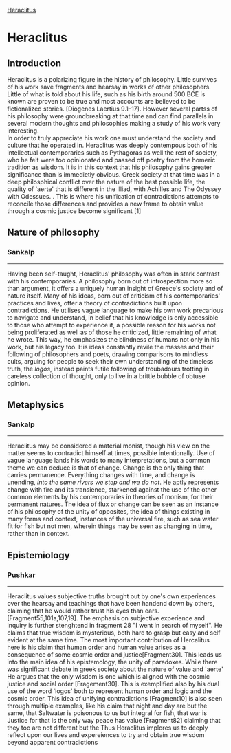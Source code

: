 [Heraclitus](https://plato.stanford.edu/entries/heraclitus/)

# Heraclitus

## Introduction

Heraclitus is a polarizing figure in the history of philosophy. Little survives of his work save fragments and hearsay in works of other philosophers. Little of what is told about his life, such as his birth around 500 BCE is known are proven to be true and most accounts are believed to be fictionalized stories. [Diogenes Laertius 9.1–17]. However several partss of his philosophy were groundbreaking at that time and can find parallels in several modern thoughts and philosophies making a study of his work very interesting.  
In order to truly appreciate his work one must understand the society and culture that he operated in. Heraclitus was deeply contempous both of his intellectual contemporaries such as Pythagoras as well the rest of society, who he felt were too opinionated and passed off poetry from the homeric tradition as wisdom.  It is in this context that his philosophy gains greater significance than is immedietly obvious. Greek society at that time was in a deep philosphical conflict over the nature of the best possible life, the quality of 'aerte' that is different in the Illiad, with Achilles and The Odyssey with Odessues. \. This is where his unification of contradictions attempts to reconcile those differences and provides a new frame to obtain value through a cosmic justice become significant [1] 

## Nature of philosophy

### Sankalp

---

Having been self-taught, Heraclitus' philosophy was often in stark 
contrast with his contemporaries. A philosophy born out of
introspection more so than argument, it offers a uniquely human 
insight of Greece's society and of nature itself. Many of his ideas,
born out of criticism of his contemporaries' practices and 
lives, offer a theory of contradictions built upon contradictions.
He utilises vague language to make his own work precarious to 
navigate and understand, in belief that his knowledge is only
accessible to those who attempt to experience it, a possible reason 
for his works not being proliferated as well as of those he criticized,
little remaining of what he wrote. This way, he emphasizes the
blindness of humans not only in his work, but his legacy too.
His ideas constantly revile the masses and their following of 
philosophers and poets, drawing comparisons to mindless cults, arguing
for people to seek their own understanding of the timeless truth, the
*logos*, instead paints futile following of troubadours trotting in careless
collection of thought, only to live in a brittle bubble of obtuse opinion.

## Metaphysics

### Sankalp

---

Heraclitus may be considered a material monist, though his view on
the matter seems to contradict himself at times, possible intentionally.
Use of vague language lands his words to many interpretations, but a 
common theme we can deduce is that of change. Change is the only thing
that carries permanence. Everything changes with time, and change is 
unending, *into the same rivers we step and we do not*. He aptly 
represents change with fire and its transience, starkened against the use
of the other common elements by his contemporaries in theories of monism,
for their permanent natures. The idea of flux or change can be seen as 
an instance of his philosophy of the unity of opposites, the idea of 
things existing in many forms and context, instances of the universal
fire, such as sea water fit for fish but not men, wherein things
may be seen as changing in time, rather than in context. 

## Epistemiology

### Pushkar

---

Heraclitus values subjective truths brought out by one's own experiences over the hearsay and teachings that have been handend down by others, claiming that he would rather trust his eyes than ears. [Fragment55,101a,107,19]. The emphasis on subjective experience and inquiry is further stenghtend in fragment 28 "I went in search of myself". He claims that true wisdom is mysterious, both hard to grasp but easy and self evident at the same time. The most important contribution of Hercalitus here is his claim that human order and human value arises as a consequence of some cosmic order and justice[Fragment30]. This leads us into the main idea of his epistemology, the unity of paradoxes. While there was significant debate in greek society about the nature of value and 'aerte' He argues that the only wisdom is one which is aligned with the cosmic justice and social order [Fragement30]. This is exemplified also by his dual use of the word 'logos' both to represent human order and logic and the cosmic order. This idea of unifying contradictions [Fragment10] is also seen through multiple examples, like his claim that night and day are but the same, that Saltwater is poisonous to us but integral for fish, that war is Justice for that is the only way peace has value [Fragment82] claiming that they too are not different but the  Thus Heraclitus implores us to deeply reflect upon our lives and expereiences to try and obtain true wisdom beyond apparent contradictions 
